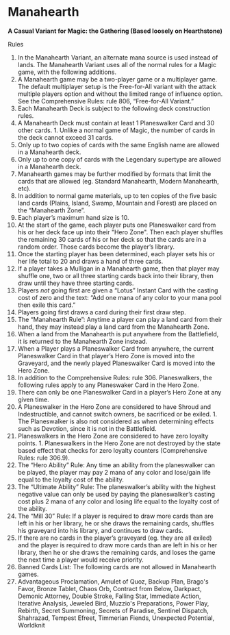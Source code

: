 # Manahearth
**A Casual Variant for Magic: the Gathering (Based loosely on Hearthstone)**

Rules

1. In the Manahearth Variant, an alternate mana source is used instead of lands. The Manahearth Variant uses all of the normal rules for a Magic game, with the following additions.
2. A Manahearth game may be a two-player game or a multiplayer game. The default multiplayer setup is the Free-for-All variant with the attack multiple players option and without the limited range of influence option. See the Comprehensive Rules: rule 806, “Free-for-All Variant.”
3. Each Manahearth Deck is subject to the following deck construction rules.
  1. A Manahearth Deck must contain at least 1 Planeswalker Card and 30 other cards.
    1. Unlike a normal game of Magic, the number of cards in the deck cannot exceed 31 cards.
  2. Only up to two copies of cards with the same English name are allowed in a Manahearth deck.
  3. Only up to one copy of cards with the Legendary supertype are allowed in a Manahearth deck.
  4. Manahearth games may be further modified by formats that limit the cards that are allowed (eg. Standard Manahearth, Modern Manahearth, etc).
4. In addition to normal game materials, up to ten copies of the five basic land cards (Plains, Island, Swamp, Mountain and Forest) are placed on the “Manahearth Zone”.
5. Each player’s maximum hand size is 10.
6. At the start of the game, each player puts one Planeswalker card from his or her deck face up into their "Hero Zone". Then each player shuffles the remaining 30 cards of his or her deck so that the cards are in a random order. Those cards become the player’s library.
7. Once the starting player has been determined, each player sets his or her life total to 20 and draws a hand of three cards.
8. If a player takes a Mulligan in a Manahearth game, then that player may shuffle one, two or all three starting cards back into their library, then draw until they have three starting cards.
9. Players *not* going first are given a “Lotus” Instant Card with the casting cost of zero and the text: “Add one mana of any color to your mana pool then exile this card.”
10. Players going first draws a card during their first draw step.
11. The “Manahearth Rule”: Anytime a player can play a land card from their hand, they may instead play a land card from the Manahearth Zone.
  1. When a land from the Manahearth is put anywhere from the Battlefield, it is returned to the Manahearth Zone instead.
12. When a Player plays a Planeswalker Card from anywhere, the current Planeswalker Card in that player’s Hero Zone is moved into the Graveyard, and the newly played Planeswalker Card is moved into the Hero Zone.
13. In addition to the Comprehensive Rules: rule 306. Planeswalkers, the following rules apply to any Planeswaker Card in the Hero Zone.
  1. There can only be one Planeswalker Card in a player’s Hero Zone at any given time.
  2. A Planeswalker in the Hero Zone are considered to have Shroud and Indestructible, and cannot switch owners, be sacrificed or be exiled. 
    1. The Planeswalker is also not considered as when determining effects such as Devotion, since it is not in the Battlefield.
  3. Planeswalkers in the Hero Zone are considered to have zero loyalty points.
    1. Planeswalkers in the Hero Zone are not destroyed by the state based effect that checks for zero loyalty counters (Comprehensive Rules: rule 306.9).
  4. The “Hero Ability” Rule: Any time an ability from the planeswalker can be played, the player may pay 2 mana of any color and lose/gain life equal to the loyalty cost of the ability.
  5. The “Ultimate Ability” Rule: The planeswalker’s ability with the highest negative value can only be used by paying the planeswalker’s casting cost plus 2 mana of any color and losing life equal to the loyalty cost of the ability.
14. The “Mill 30” Rule: If a player is required to draw more cards than are left in his or her library, he or she draws the remaining cards, shuffles his graveyard into his library, and continues to draw cards.
  1. If there are no cards in the player’s graveyard (eg. they are all exiled) and the player is required to draw more cards than are left in his or her library, then he or she draws the remaining cards, and loses the game the next time a player would receive priority.
15. Banned Cards List: The following cards are not allowed in Manahearth games.
  1. Advantageous Proclamation, Amulet of Quoz, Backup Plan, Brago's Favor, Bronze Tablet, Chaos Orb, Contract from Below, Darkpact, Demonic Attorney, Double Stroke, Falling Star, Immediate Action, Iterative Analysis, Jeweled Bird, Muzzio's Preparations, Power Play, Rebirth, Secret Summoning, Secrets of Paradise, Sentinel Dispatch, Shahrazad, Tempest Efreet, Timmerian Fiends, Unexpected Potential, Worldknit